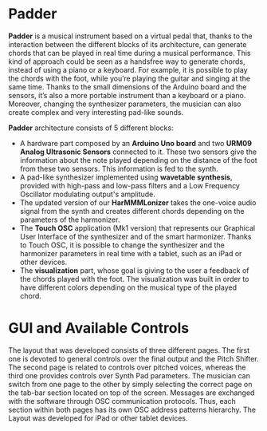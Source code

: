 # Padder
**Padder** is a musical instrument based on a virtual pedal that, thanks to the interaction between the different blocks of its architecture, can generate chords that can be played in real time during a musical performance. This kind of approach could be seen as a handsfree way to generate chords, instead of using a piano or a keyboard. For example, it is possible to play the chords with the foot, while you’re playing the guitar and singing at the same time. 
Thanks to the small dimensions of the Arduino board and the sensors, it’s also a more portable instrument than a keyboard or a piano. Moreover, changing the synthesizer parameters, the musician can also create complex and very interesting pad-like sounds.

**Padder** architecture consists of 5 different blocks:
- A hardware part composed by an **Arduino Uno board** and two **URM09 Analog Ultrasonic Sensors** connected to it. These two sensors give the information about the note played depending on the distance of the foot from these two sensors. This information is fed to the synth.
- A pad-like synthesizer implemented using **wavetable synthesis**, provided with high-pass and low-pass filters and a Low Frequency Oscillator modulating output's amplitude.
- The updated version of our **HarMMMLonizer** takes the one-voice audio signal from the synth and creates different chords depending on the parameters of the harmonizer.
- The **Touch OSC** application (Mk1 version) that represents our Graphical User Interface of the synthesizer and of the smart harmonizer. Thanks to Touch OSC, it is possible to change the synthesizer and the harmonizer parameters in real time with a tablet, such as an iPad or other devices.
- The **visualization** part, whose goal is giving to the user a feedback of the chords played with the foot. The visualization was built in order to have different colors depending on the musical type of the played chord.

# GUI and Available Controls
The layout that was developed consists of three different pages. The first one is devoted to general controls over the final output and the Pitch Shifter. The second page is related to controls over pitched voices, whereas the third one provides controls over Synth Pad parameters. The musician can switch from one page to the other by simply selecting the correct page on the tab-bar section located on top of the screen. Messages are exchanged with the software through OSC communication protocols. Thus, each section within both pages has its own OSC address patterns hierarchy. The Layout was developed for iPad or other tablet devices.
